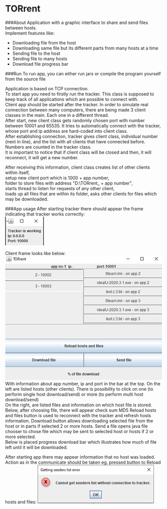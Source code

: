 # TORrent

###About
Application with a graphic interface to share and send files between hosts.  
Implement features like:  
- Downloading file from the host
- Downloading same file but its different parts from many hosts at a time
- Sending file to the host
- Sending file to many hosts
- Download file progress bar

###Run
To run app, you can either run jars or compile the program yourself from the source file

Application is based on TCP connection.  
To start app you need to firstly run the tracker. This class is supposed to keep track of all applications which are possible to connect with.  
Client app should be started after the tracker. In order to simulate real connection between many computers, there are being made 3 client classes in the main. Each one in a different thread.  
After start, new client class gets randomly chosen port with number between 10001 and 65535.
It tries to automatically connect with the tracker, whose port and ip address are hard-coded into client class.  
After establishing connection, tracker gives client class, individual number (next in line), and the list with all clients that have connected before.   
Numbers are counted in the tracker class.  
It is important to notice that if client class will be closed and then, it will reconnect, it will get a new number.

After receiving this information, client class creates list of other clients within itself,   
setup new client port which is 1000 + app number,   
folder to store files with address "D:\TORrent_ + app number",  
starts thread to listen for requests of any other client,  
loads up all files that are within its folder, 
asks other clients for files which may be downloaded.

###App usage
After starting tracker there should appear the frame indicating that tracker works correctly:  
![Tracker frame png](Images/trackerFrame.png)  
  
Client frame looks like below:  
![Client frame png](Images/clientFrame.png)  
With information about app number, ip and port in the bar at the top.
On the left are listed hosts (other clients). There is possibility to click on one (to perform single host download/send) or more (to perform multi host download/send)  
On the right, are listed files and information on which host file is stored.
Below, after choosing file, there will appear check sum MD5
Reload hosts and files button is used to reconnect with the tracker and refresh hosts information.
Download button allows downloading selected file from the host or in parts if selected 2 or more hosts.
Send a file opens java file chooser to chose file which may be sent to selected host or hosts if 2 or more selected.  
Below is placed progress download bar which illustrates how much of file left until it will be downloaded.


After starting app there may appear information that no host was loaded.  
Action as in the communicate should be taken eg. pressed button to Reload hosts and files:
![Error png](Images/getting%20seeders%20list%20error.png)



